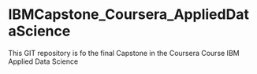 # IBMCapstone_Coursera_AppliedDataScience
This GIT repository is fo the final Capstone in the Coursera Course IBM Applied Data Science
